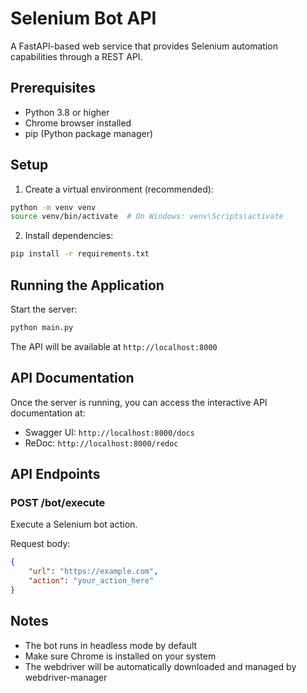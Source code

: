 # Selenium Bot API

A FastAPI-based web service that provides Selenium automation capabilities through a REST API.

## Prerequisites

- Python 3.8 or higher
- Chrome browser installed
- pip (Python package manager)

## Setup

1. Create a virtual environment (recommended):
```bash
python -m venv venv
source venv/bin/activate  # On Windows: venv\Scripts\activate
```

2. Install dependencies:
```bash
pip install -r requirements.txt
```

## Running the Application

Start the server:
```bash
python main.py
```

The API will be available at `http://localhost:8000`

## API Documentation

Once the server is running, you can access the interactive API documentation at:
- Swagger UI: `http://localhost:8000/docs`
- ReDoc: `http://localhost:8000/redoc`

## API Endpoints

### POST /bot/execute
Execute a Selenium bot action.

Request body:
```json
{
    "url": "https://example.com",
    "action": "your_action_here"
}
```

## Notes

- The bot runs in headless mode by default
- Make sure Chrome is installed on your system
- The webdriver will be automatically downloaded and managed by webdriver-manager 
